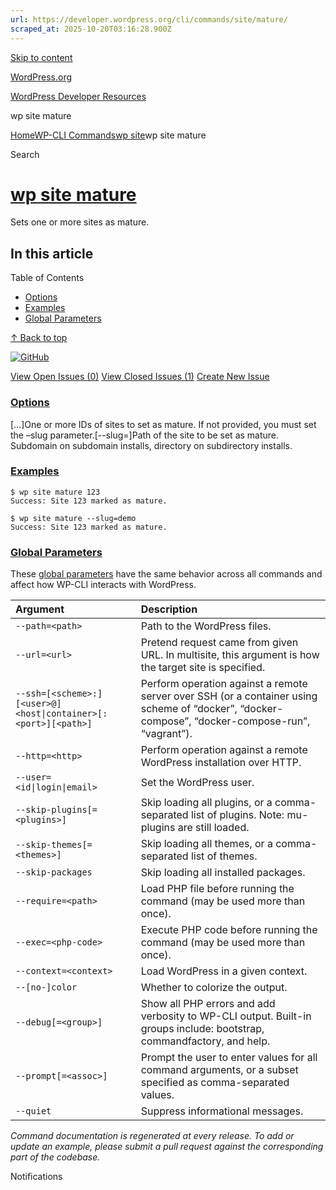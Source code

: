 ```yaml
---
url: https://developer.wordpress.org/cli/commands/site/mature/
scraped_at: 2025-10-20T03:16:28.900Z
---
```


[Skip to content](https://developer.wordpress.org/cli/commands/site/mature/#wp--skip-link--target)

[WordPress.org](https://wordpress.org/)

[WordPress Developer Resources](https://developer.wordpress.org/)

wp site mature


[Home](https://developer.wordpress.org/)[WP-CLI Commands](https://developer.wordpress.org/cli/commands/)[wp site](https://developer.wordpress.org/cli/commands/site/)wp site mature

Search

# [wp site mature](https://developer.wordpress.org/cli/commands/site/mature/)

Sets one or more sites as mature.

## In this article

Table of Contents

- [Options](https://developer.wordpress.org/cli/commands/site/mature/#options)
- [Examples](https://developer.wordpress.org/cli/commands/site/mature/#examples)
- [Global Parameters](https://developer.wordpress.org/cli/commands/site/mature/#global-parameters)

[↑ Back to top](https://developer.wordpress.org/cli/commands/site/mature/#wp--skip-link--target)

[![GitHub](https://make.wordpress.org/cli/wp-content/plugins/wporg-cli/assets/images/github-mark.svg)](https://github.com/wp-cli/entity-command)

[View Open Issues (0)](https://github.com/login?return_to=%2Fissues%3Fq%3Dlabel%3Acommand%3Asite-mature+sort%3Aupdated-desc+org%3Awp-cli+is%3Aopen) [View Closed Issues (1)](https://github.com/login?return_to=%2Fissues%3Fq%3Dlabel%3Acommand%3Asite-mature+sort%3Aupdated-desc+org%3Awp-cli+is%3Aclosed) [Create New Issue](https://github.com/wp-cli/entity-command/issues/new)

### [Options](https://developer.wordpress.org/cli/commands/site/mature/\#options)

\[<id>…\]One or more IDs of sites to set as mature. If not provided, you must set the –slug parameter.\[--slug=<slug>\]Path of the site to be set as mature. Subdomain on subdomain installs, directory on subdirectory installs.

### [Examples](https://developer.wordpress.org/cli/commands/site/mature/\#examples)

```
$ wp site mature 123
Success: Site 123 marked as mature.

$ wp site mature --slug=demo
Success: Site 123 marked as mature.

```

### [Global Parameters](https://developer.wordpress.org/cli/commands/site/mature/\#global-parameters)

These [global parameters](https://make.wordpress.org/cli/handbook/config/) have the same behavior across all commands and affect how WP-CLI interacts with WordPress.

| **Argument** | **Description** |
| :-- | :-- |
| `--path=<path>` | Path to the WordPress files. |
| `--url=<url>` | Pretend request came from given URL. In multisite, this argument is how the target site is specified. |
| `--ssh=[<scheme>:][<user>@]<host\|container>[:<port>][<path>]` | Perform operation against a remote server over SSH (or a container using scheme of “docker”, “docker-compose”, “docker-compose-run”, “vagrant”). |
| `--http=<http>` | Perform operation against a remote WordPress installation over HTTP. |
| `--user=<id\|login\|email>` | Set the WordPress user. |
| `--skip-plugins[=<plugins>]` | Skip loading all plugins, or a comma-separated list of plugins. Note: mu-plugins are still loaded. |
| `--skip-themes[=<themes>]` | Skip loading all themes, or a comma-separated list of themes. |
| `--skip-packages` | Skip loading all installed packages. |
| `--require=<path>` | Load PHP file before running the command (may be used more than once). |
| `--exec=<php-code>` | Execute PHP code before running the command (may be used more than once). |
| `--context=<context>` | Load WordPress in a given context. |
| `--[no-]color` | Whether to colorize the output. |
| `--debug[=<group>]` | Show all PHP errors and add verbosity to WP-CLI output. Built-in groups include: bootstrap, commandfactory, and help. |
| `--prompt[=<assoc>]` | Prompt the user to enter values for all command arguments, or a subset specified as comma-separated values. |
| `--quiet` | Suppress informational messages. |

_Command documentation is regenerated at every release. To add or update an example, please submit a pull request against the corresponding part of the codebase._

Notifications